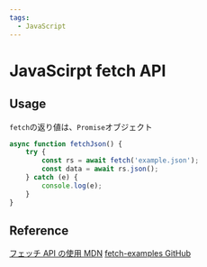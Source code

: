 ```yaml
---
tags:
  - JavaScript
---
```


# JavaScirpt fetch API

## Usage

`fetch`の返り値は、`Promise`オブジェクト

```js
async function fetchJson() {
    try {
        const rs = await fetch('example.json');
        const data = await rs.json();
    } catch (e) {
        console.log(e);
    }
}
```

## Reference
[フェッチ API の使用 MDN](https://developer.mozilla.org/ja/docs/Web/API/Fetch_API/Using_Fetch)
[fetch-examples GitHub](https://github.com/mdn/dom-examples/tree/main/fetch)
